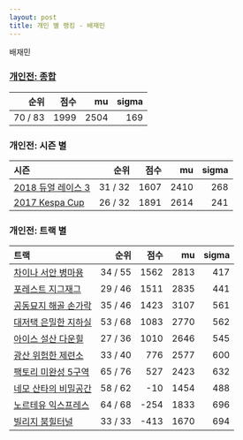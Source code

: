 ```yaml
---
layout: post
title: 개인 별 랭킹 - 배재민
---
```


배재민

### [개인전: 종합](../singles-full)

| 순위 | 점수 | mu | sigma |
|---:|---:|---:|---:|
| 70 / 83 | 1999 | 2504 | 169 |

### 개인전: 시즌 별

| 시즌 | 순위 | 점수 | mu | sigma |
|:---|---:|---:|---:|---:|
| [2018 듀얼 레이스 3](../s2018_1) | 31 / 32 | 1607 | 2410 | 268 |
| [2017 Kespa Cup](../s2017_2) | 26 / 32 | 1891 | 2614 | 241 |

### 개인전: 트랙 별

| 트랙 | 순위 | 점수 | mu | sigma |
|:---|---:|---:|---:|---:|
| [차이나 서안 병마용](../byeongma) | 34 / 55 | 1562 | 2813 | 417 |
| [포레스트 지그재그](../zigzag) | 29 / 46 | 1511 | 2835 | 441 |
| [공동묘지 해골 손가락](../haeson) | 35 / 46 | 1423 | 3107 | 561 |
| [대저택 은밀한 지하실](../jeotaek) | 53 / 68 | 1083 | 2770 | 562 |
| [아이스 설산 다운힐](../seolsan) | 27 / 36 | 1010 | 2646 | 545 |
| [광산 위험한 제련소](../jeryeonso) | 33 / 40 | 776 | 2577 | 600 |
| [팩토리 미완성 5구역](../district5) | 65 / 76 | 527 | 2423 | 632 |
| [네모 산타의 비밀공간](../santa) | 58 / 62 | -10 | 1454 | 488 |
| [노르테유 익스프레스](../noex) | 64 / 68 | -254 | 1833 | 696 |
| [빌리지 붐힐터널](../boomhill) | 33 / 33 | -413 | 1670 | 694 |
